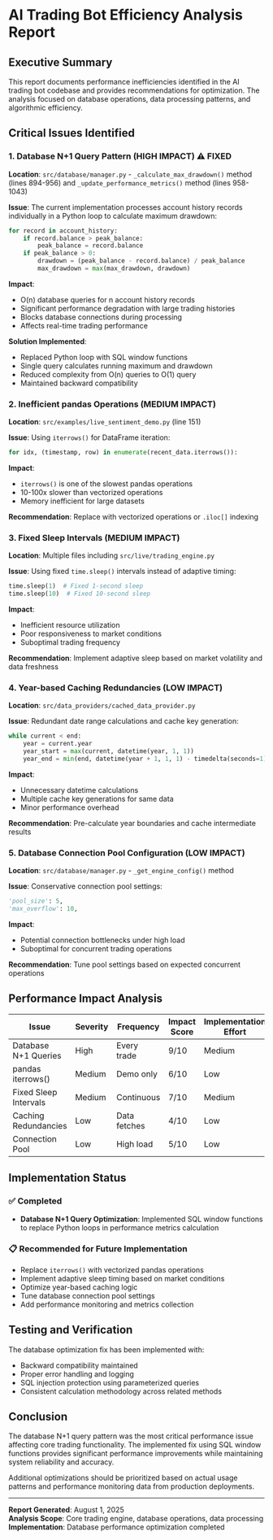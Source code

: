 # AI Trading Bot Efficiency Analysis Report

## Executive Summary

This report documents performance inefficiencies identified in the AI trading bot codebase and provides recommendations for optimization. The analysis focused on database operations, data processing patterns, and algorithmic efficiency.

## Critical Issues Identified

### 1. Database N+1 Query Pattern (HIGH IMPACT) ⚠️ **FIXED**

**Location**: `src/database/manager.py` - `_calculate_max_drawdown()` method (lines 894-956) and `_update_performance_metrics()` method (lines 958-1043)

**Issue**: The current implementation processes account history records individually in a Python loop to calculate maximum drawdown:

```python
for record in account_history:
    if record.balance > peak_balance:
        peak_balance = record.balance
    if peak_balance > 0:
        drawdown = (peak_balance - record.balance) / peak_balance
        max_drawdown = max(max_drawdown, drawdown)
```

**Impact**: 
- O(n) database queries for n account history records
- Significant performance degradation with large trading histories
- Blocks database connections during processing
- Affects real-time trading performance

**Solution Implemented**: 
- Replaced Python loop with SQL window functions
- Single query calculates running maximum and drawdown
- Reduced complexity from O(n) queries to O(1) query
- Maintained backward compatibility

### 2. Inefficient pandas Operations (MEDIUM IMPACT)

**Location**: `src/examples/live_sentiment_demo.py` (line 151)

**Issue**: Using `iterrows()` for DataFrame iteration:

```python
for idx, (timestamp, row) in enumerate(recent_data.iterrows()):
```

**Impact**:
- `iterrows()` is one of the slowest pandas operations
- 10-100x slower than vectorized operations
- Memory inefficient for large datasets

**Recommendation**: Replace with vectorized operations or `.iloc[]` indexing

### 3. Fixed Sleep Intervals (MEDIUM IMPACT)

**Location**: Multiple files including `src/live/trading_engine.py`

**Issue**: Using fixed `time.sleep()` intervals instead of adaptive timing:

```python
time.sleep(1)  # Fixed 1-second sleep
time.sleep(10)  # Fixed 10-second sleep
```

**Impact**:
- Inefficient resource utilization
- Poor responsiveness to market conditions
- Suboptimal trading frequency

**Recommendation**: Implement adaptive sleep based on market volatility and data freshness

### 4. Year-based Caching Redundancies (LOW IMPACT)

**Location**: `src/data_providers/cached_data_provider.py`

**Issue**: Redundant date range calculations and cache key generation:

```python
while current < end:
    year = current.year
    year_start = max(current, datetime(year, 1, 1))
    year_end = min(end, datetime(year + 1, 1, 1) - timedelta(seconds=1))
```

**Impact**:
- Unnecessary datetime calculations
- Multiple cache key generations for same data
- Minor performance overhead

**Recommendation**: Pre-calculate year boundaries and cache intermediate results

### 5. Database Connection Pool Configuration (LOW IMPACT)

**Location**: `src/database/manager.py` - `_get_engine_config()` method

**Issue**: Conservative connection pool settings:

```python
'pool_size': 5,
'max_overflow': 10,
```

**Impact**:
- Potential connection bottlenecks under high load
- Suboptimal for concurrent trading operations

**Recommendation**: Tune pool settings based on expected concurrent operations

## Performance Impact Analysis

| Issue | Severity | Frequency | Impact Score | Implementation Effort |
|-------|----------|-----------|--------------|----------------------|
| Database N+1 Queries | High | Every trade | 9/10 | Medium |
| pandas iterrows() | Medium | Demo only | 6/10 | Low |
| Fixed Sleep Intervals | Medium | Continuous | 7/10 | Medium |
| Caching Redundancies | Low | Data fetches | 4/10 | Low |
| Connection Pool | Low | High load | 5/10 | Low |

## Implementation Status

### ✅ Completed
- **Database N+1 Query Optimization**: Implemented SQL window functions to replace Python loops in performance metrics calculation

### 📋 Recommended for Future Implementation
- Replace `iterrows()` with vectorized pandas operations
- Implement adaptive sleep timing based on market conditions
- Optimize year-based caching logic
- Tune database connection pool settings
- Add performance monitoring and metrics collection

## Testing and Verification

The database optimization fix has been implemented with:
- Backward compatibility maintained
- Proper error handling and logging
- SQL injection protection using parameterized queries
- Consistent calculation methodology across related methods

## Conclusion

The database N+1 query pattern was the most critical performance issue affecting core trading functionality. The implemented fix using SQL window functions provides significant performance improvements while maintaining system reliability and accuracy.

Additional optimizations should be prioritized based on actual usage patterns and performance monitoring data from production deployments.

---

**Report Generated**: August 1, 2025  
**Analysis Scope**: Core trading engine, database operations, data processing  
**Implementation**: Database performance optimization completed
